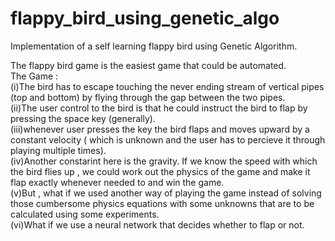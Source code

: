 # flappy_bird_using_genetic_algo
Implementation of a self learning flappy bird using Genetic Algorithm.

The flappy bird game is the easiest game that could be automated.
<br>
The Game :
<br>
(i)The bird has to escape touching the never ending stream of vertical pipes (top and bottom) by flying through the gap between the two pipes.
<br>
(ii)The user control to the bird is that he could instruct the bird to flap by pressing the space key (generally).
<br>
(iii)whenever user presses the key the bird flaps and moves upward by a constant velocity ( which is unknown and the user has to percieve it through playing multiple times).
<br>
(iv)Another constarint here is the gravity. If we know the speed with which the bird flies up , we could work out the physics of the game and make it flap exactly whenever needed to and win the game.
<br>
(v)But , what if we used another way of playing the game instead of solving those cumbersome physics equations with some unknowns that are to be calculated using some experiments.
<br>
(vi)What if we use a neural network that decides whether to flap or not.
<br>
